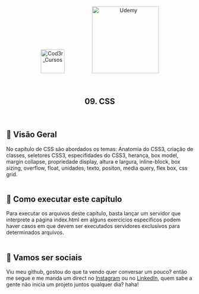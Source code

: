 <br />
<p align="center">
  <img src="https://s3.amazonaws.com/thinkific-import/220759/AaQOupKTMCZDEzzmIaSR_SO-LOGO-300.png" alt="Cod3r_Cursos" width="64">
  &nbsp;&nbsp;&nbsp;&nbsp;&nbsp;&nbsp;&nbsp;&nbsp;&nbsp;&nbsp;&nbsp;&nbsp;&nbsp;&nbsp;&nbsp;&nbsp;&nbsp;
  <img src="https://logodownload.org/wp-content/uploads/2019/07/udemy-logo.png" alt="Udemy" width="180">
</p>
<br />
<h2 align="center">09. CSS</h2>
<br />

## :eyes: Visão Geral 
  No capítulo de CSS são abordados os temas: Anatomia do CSS3, criação de classes, seletores CSS3, especifidades do CSS3, herança, box model, margin collapse, propriedade display, altura e largura, inline-block, box sizing, overflow, float, unidades, texto, positon, media query, flex box, css grid.
<br /><br />

## :rocket: Como executar este capítulo
  Para executar os arquivos deste capítulo, basta lançar um servidor que interprete a página index.html
  em alguns exercicios especificos podem haver casos em que devem ser executados servidores exclusivos para determinados arquivos.
<br /><br />
   
## :wave: Vamos ser sociais
   Viu meu github, gostou do que ta vendo quer conversar um pouco? então me segue e me manda um direct no <a href="https://www.instagram.com/edvaldo_junior_dev/">Instagram</a> ou no <a href="https://www.linkedin.com/in/edvaldojuniordev/">LinkedIn</a>, quem sabe a gente não inicia um projeto juntos qualquer dia? haha!
<br />
